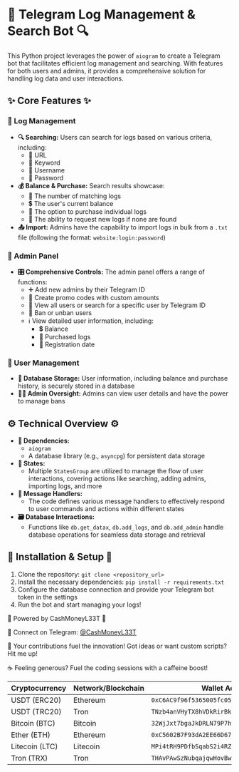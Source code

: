 # 🔐 Telegram Log Management & Search Bot 🔍

This Python project leverages the power of `aiogram` to create a Telegram bot that facilitates efficient log management and searching. With features for both users and admins, it provides a comprehensive solution for handling log data and user interactions.

## ✨ Core Features ✨

### 📂 Log Management

* **🔍 Searching:** Users can search for logs based on various criteria, including:
    * 🔗 URL
    * 🔑 Keyword
    * 👤 Username
    * 🔑 Password
* **💰 Balance & Purchase:** Search results showcase:
    * 🔢 The number of matching logs
    * 💲 The user's current balance
    * 💸 The option to purchase individual logs
    * 📝 The ability to request new logs if none are found
* **📤 Import:** Admins have the capability to import logs in bulk from a `.txt` file (following the format: `website:login:password`)

### 👮 Admin Panel

* **🎛️ Comprehensive Controls:** The admin panel offers a range of functions:
    * ➕ Add new admins by their Telegram ID
    * 🎫 Create promo codes with custom amounts
    * 👥 View all users or search for a specific user by Telegram ID
    * 🚫 Ban or unban users
    * ℹ️ View detailed user information, including:
        * 💲 Balance
        * 📂 Purchased logs
        * 📅 Registration date

### 👤 User Management

* **💾 Database Storage:** User information, including balance and purchase history, is securely stored in a database
* **🕵️‍♀️ Admin Oversight:** Admins can view user details and have the power to manage bans

## ⚙️ Technical Overview ⚙️

* **🐍 Dependencies:**
    * `aiogram`
    * A database library (e.g., `asyncpg`) for persistent data storage
* **🔄 States:**
    * Multiple `StatesGroup` are utilized to manage the flow of user interactions, covering actions like searching, adding admins, importing logs, and more
* **🤖 Message Handlers:**
    * The code defines various message handlers to effectively respond to user commands and actions within different states
* **🗃️ Database Interactions:**
    * Functions like `db.get_datax`, `db.add_logs`, and `db.add_admin` handle database operations for seamless data storage and retrieval

## 🚀 Installation & Setup 🚀

1.  Clone the repository: `git clone <repository_url>`
2. Install the necessary dependencies: `pip install -r requirements.txt`
3. Configure the database connection and provide your Telegram bot token in the settings
4. Run the bot and start managing your logs!


🚀 Powered by CashMoneyL33T 🚀

🔗 Connect on Telegram: [@CashMoneyL33T](https://t.me/CashMoneyL33T)

🤝 Your contributions fuel the innovation! Got ideas or want custom scripts? Hit me up!

☕ Feeling generous? Fuel the coding sessions with a caffeine boost!

| Cryptocurrency | Network/Blockchain | Wallet Address                                |
|---|---|---|
| USDT (ERC20)  | Ethereum          | `0xC6AC9f96f5365005fc0515c61CA7Bc31612De598` |
| USDT (TRC20)  | Tron              | `TNzb4anVHyTX8hVDkRirBkMYGGvypJi23D`     |
| Bitcoin (BTC) | Bitcoin           | `32WjJxt7bgaJkDRLN79P7hhivtVp9XqZqa`     |
| Ether (ETH)    | Ethereum          | `0xC5602B7F93dA2EE66D676195fc4EC3aA30fe369f` |
| Litecoin (LTC) | Litecoin           | `MPi4tRH9PDfbSqabS2i4RZyZieHZVer4Xt`     |
| Tron (TRX)     | Tron              | `THAvPAwSzNubqajqwHovBwvHBgAk5BfDWx`     |
